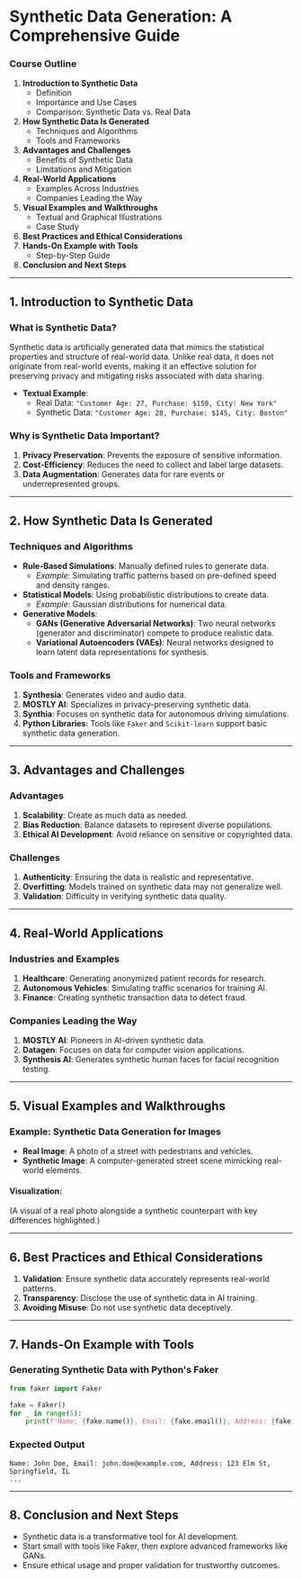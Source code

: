 # **Synthetic Data Generation: A Comprehensive Guide**

### **Course Outline**
1. **Introduction to Synthetic Data**
   - Definition
   - Importance and Use Cases
   - Comparison: Synthetic Data vs. Real Data
2. **How Synthetic Data Is Generated**
   - Techniques and Algorithms
   - Tools and Frameworks
3. **Advantages and Challenges**
   - Benefits of Synthetic Data
   - Limitations and Mitigation
4. **Real-World Applications**
   - Examples Across Industries
   - Companies Leading the Way
5. **Visual Examples and Walkthroughs**
   - Textual and Graphical Illustrations
   - Case Study
6. **Best Practices and Ethical Considerations**
7. **Hands-On Example with Tools**
   - Step-by-Step Guide
8. **Conclusion and Next Steps**

---

## **1. Introduction to Synthetic Data**

### **What is Synthetic Data?**
Synthetic data is artificially generated data that mimics the statistical properties and structure of real-world data. Unlike real data, it does not originate from real-world events, making it an effective solution for preserving privacy and mitigating risks associated with data sharing.

- **Textual Example**:
    - Real Data: `"Customer Age: 27, Purchase: $150, City: New York"`
    - Synthetic Data: `"Customer Age: 28, Purchase: $145, City: Boston"`

### **Why is Synthetic Data Important?**
1. **Privacy Preservation**: Prevents the exposure of sensitive information.
2. **Cost-Efficiency**: Reduces the need to collect and label large datasets.
3. **Data Augmentation**: Generates data for rare events or underrepresented groups.

---

## **2. How Synthetic Data Is Generated**

### **Techniques and Algorithms**
- **Rule-Based Simulations**: Manually defined rules to generate data.
  - *Example*: Simulating traffic patterns based on pre-defined speed and density ranges.
- **Statistical Models**: Using probabilistic distributions to create data.
  - *Example*: Gaussian distributions for numerical data.
- **Generative Models**:
  - **GANs (Generative Adversarial Networks)**: Two neural networks (generator and discriminator) compete to produce realistic data.
  - **Variational Autoencoders (VAEs)**: Neural networks designed to learn latent data representations for synthesis.

### **Tools and Frameworks**
1. **Synthesia**: Generates video and audio data.
2. **MOSTLY AI**: Specializes in privacy-preserving synthetic data.
3. **Synthia**: Focuses on synthetic data for autonomous driving simulations.
4. **Python Libraries**: Tools like `Faker` and `Scikit-learn` support basic synthetic data generation.

---

## **3. Advantages and Challenges**

### **Advantages**
1. **Scalability**: Create as much data as needed.
2. **Bias Reduction**: Balance datasets to represent diverse populations.
3. **Ethical AI Development**: Avoid reliance on sensitive or copyrighted data.

### **Challenges**
1. **Authenticity**: Ensuring the data is realistic and representative.
2. **Overfitting**: Models trained on synthetic data may not generalize well.
3. **Validation**: Difficulty in verifying synthetic data quality.

---

## **4. Real-World Applications**

### **Industries and Examples**
1. **Healthcare**: Generating anonymized patient records for research.
2. **Autonomous Vehicles**: Simulating traffic scenarios for training AI.
3. **Finance**: Creating synthetic transaction data to detect fraud.

### **Companies Leading the Way**
1. **MOSTLY AI**: Pioneers in AI-driven synthetic data.
2. **Datagen**: Focuses on data for computer vision applications.
3. **Synthesis AI**: Generates synthetic human faces for facial recognition testing.

---

## **5. Visual Examples and Walkthroughs**

### **Example: Synthetic Data Generation for Images**
- **Real Image**: A photo of a street with pedestrians and vehicles.
- **Synthetic Image**: A computer-generated street scene mimicking real-world elements.

#### **Visualization**:  
(A visual of a real photo alongside a synthetic counterpart with key differences highlighted.)

---

## **6. Best Practices and Ethical Considerations**
1. **Validation**: Ensure synthetic data accurately represents real-world patterns.
2. **Transparency**: Disclose the use of synthetic data in AI training.
3. **Avoiding Misuse**: Do not use synthetic data deceptively.

---

## **7. Hands-On Example with Tools**

### **Generating Synthetic Data with Python's Faker**
```python
from faker import Faker

fake = Faker()
for _ in range(5):
    print(f"Name: {fake.name()}, Email: {fake.email()}, Address: {fake.address()}")
```

### **Expected Output**
```
Name: John Doe, Email: john.doe@example.com, Address: 123 Elm St, Springfield, IL
...
```

---

## **8. Conclusion and Next Steps**
- Synthetic data is a transformative tool for AI development.
- Start small with tools like Faker, then explore advanced frameworks like GANs.
- Ensure ethical usage and proper validation for trustworthy outcomes.